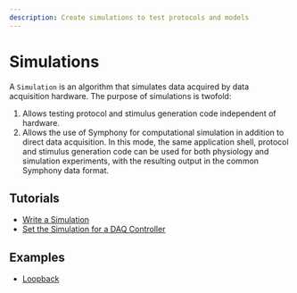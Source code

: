 ```yaml
---
description: Create simulations to test protocols and models
---
```


# Simulations
A `Simulation` is an algorithm that simulates data acquired by data acquisition hardware. The purpose of simulations is twofold:
1. Allows testing protocol and stimulus generation code independent of hardware.
2. Allows the use of Symphony for computational simulation in addition to direct data acquisition. In this mode, the same application shell, protocol and stimulus generation code can be used for both physiology and simulation experiments, with the resulting output in the common Symphony data format.

## Tutorials
<ul class="list-unstyled">
<li><a href="Write-a-Simulation.md">Write a Simulation</a></li>
<li><a href="Set-the-Simulation-for-a-DAQ-Controller.md">Set the Simulation for a DAQ Controller</a></li>
</ul>

## Examples
<ul class="list-unstyled">
<li><a href="https://github.com/Symphony-DAS/symphony-matlab/blob/master/src/main/matlab/%2Bsymphonyui/%2Bbuiltin/%2Bstimulations/loopback.m">Loopback</a></li>
</ul>

